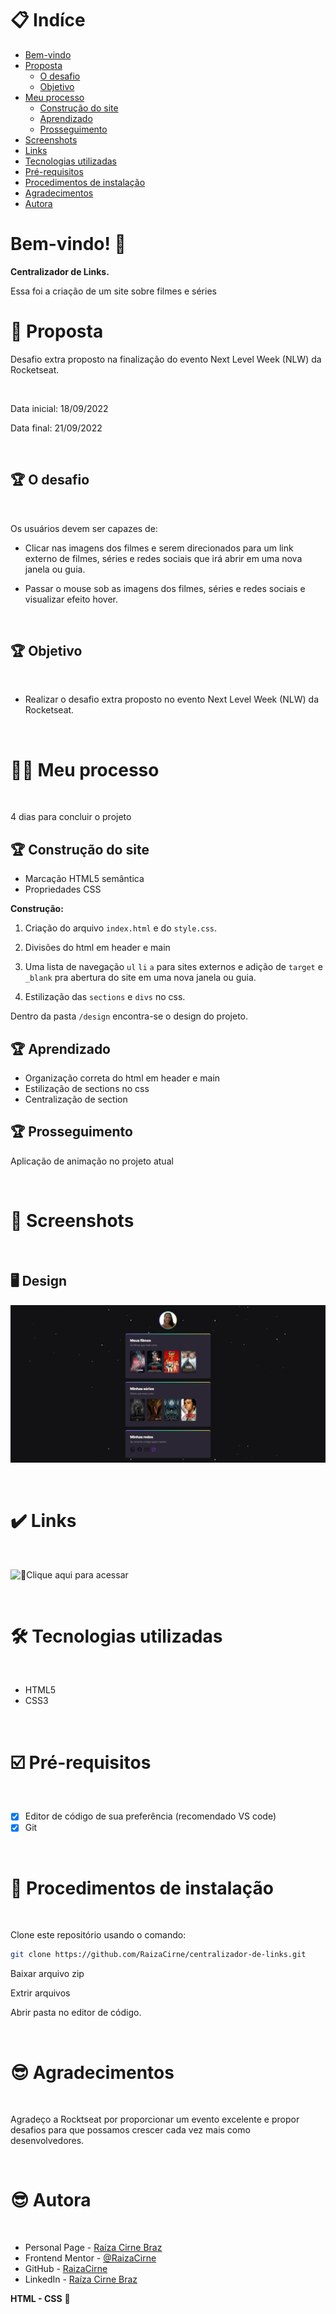 # 📋 Indíce

- [Bem-vindo](#id01)
- [Proposta](#id02)
  - [O desafio](#id02.1)
  - [Objetivo](#id02.2)
- [Meu processo](#id03)
  - [Construção do site](#id03.1)
  - [Aprendizado](#id03.2)
  - [Prosseguimento](#id03.3)
- [Screenshots](#id04)
- [Links](#id05)
- [Tecnologias utilizadas](#id06)
- [Pré-requisitos](#id07)
- [Procedimentos de instalação](#id08)
- [Agradecimentos](#id09)
- [Autora](#id010)

# Bem-vindo! 👋 <a name="id01"></a>

**Centralizador de Links.**

Essa foi a criação de um site sobre filmes e séries

# 🚀 Proposta <a name="id02"></a>

Desafio extra proposto na finalização do evento Next Level Week (NLW) da Rocketseat.

<br />

Data inicial: 18/09/2022

Data final: 21/09/2022

<br />

## :trophy: O desafio <a name="id02.1"></a>

<br />

Os usuários devem ser capazes de: 

- Clicar nas imagens dos filmes e serem direcionados para um link externo de filmes, séries e redes sociais que irá abrir em uma nova janela ou guia.   

- Passar o mouse sob as imagens dos filmes, séries e redes sociais e visualizar efeito hover. 

<br />

## :trophy: Objetivo <a name="id02.2"></a>

<br />

- Realizar o desafio extra proposto no evento Next Level Week (NLW) da Rocketseat.

<br />

# 👩🚀 Meu processo <a name="id03"></a>

<br />

4 dias para concluir o projeto

## :trophy: Construção do site <a name="id03.1"></a>

- Marcação HTML5 semântica
- Propriedades CSS

**Construção:**

1. Criação do arquivo `index.html` e do `style.css`. 

2. Divisões do html em header e main 

3. Uma lista de navegação `ul` `li` `a` para sites externos e adição de `target` e `_blank` pra abertura do site em uma nova janela ou guia.  

4. Estilização das `sections` e `divs` no css. 

Dentro da pasta `/design` encontra-se o design do projeto. 

## :trophy: Aprendizado <a name="id03.2"></a>

- Organização correta do html em header e main 
- Estilização de sections no css 
- Centralização de section

## :trophy: Prosseguimento <a name="id03.3"></a>

Aplicação de animação no projeto atual

<br />

# :camera_flash: Screenshots <a name="id04"></a>

<br />

## :desktop_computer: Design

![Design preview principal](./design/preview.png)

<br />

# :heavy_check_mark: Links <a name="id05"></a>

<br />

![🔗Clique aqui para acessar](https://cool-kitsune-a78611.netlify.app/)


<br />

# 🛠 Tecnologias utilizadas <a name="id06"></a>

<br />

- HTML5
- CSS3

<br />

# ☑️ Pré-requisitos <a name="id07"></a>

<br />

- [x] Editor de código de sua preferência (recomendado VS code)
- [x] Git

<br />

# 📝 Procedimentos de instalação <a name="id08"></a>

<br />

Clone este repositório usando o comando:

```bash
git clone https://github.com/RaizaCirne/centralizador-de-links.git
```

Baixar arquivo zip 

Extrir arquivos

Abrir pasta no editor de código.

<br />

# :sunglasses: Agradecimentos <a name="id09"></a>

<br />

Agradeço a Rocktseat por proporcionar um evento excelente e propor desafios para que possamos crescer cada vez mais como desenvolvedores. 

<br />

# :sunglasses: Autora <a name="id010"></a>

<br />

- Personal Page - [Raíza Cirne Braz](https://cool-kitsune-a78611.netlify.app/)
- Frontend Mentor - [@RaizaCirne](https://www.frontendmentor.io/profile/RaizaCirne)
- GitHub - [RaizaCirne](https://github.com/RaizaCirne)
- LinkedIn - [Raíza Cirne Braz](https://www.linkedin.com/in/ra%C3%ADzacirne/)

**HTML - CSS** 🚀
